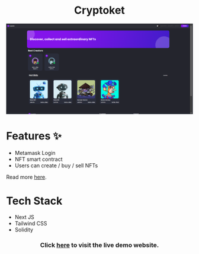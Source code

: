 
<div align='center'>

  # Cryptoket
</div>

![Cryptoket Landing](./assets/thumbnail.png)

# Features ✨

- Metamask Login
- NFT smart contract
- Users can create / buy / sell NFTs

Read more [here](https://ivuschua.com/projects/cryptoket).

# Tech Stack

- Next JS
- Tailwind CSS
- Solidity

<div align='center'>

### Click [here](https://crypto-ket.vercel.app/) to visit the live demo website.
</div>

